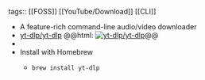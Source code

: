 tags:: [[FOSS]] [[YouTube/Download]] [[CLI]]

- A feature-rich command-line audio/video downloader
- [yt-dlp/yt-dlp](https://github.com/yt-dlp/yt-dlp)
  @@html: <a href="https://github.com/yt-dlp/yt-dlp/"><img src="https://github-readme-stats-astronomer.vercel.app/api/pin/?username=yt-dlp&repo=yt-dlp&theme=tokyonight" alt="yt-dlp/yt-dlp"/></a>@@
-
- Install with Homebrew
	- ```bash
	  brew install yt-dlp
	  ```